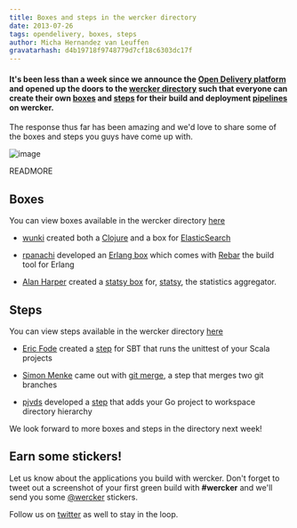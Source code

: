 ```yaml
---
title: Boxes and steps in the wercker directory
date: 2013-07-26
tags: opendelivery, boxes, steps
author: Micha Hernandez van Leuffen
gravatarhash: d4b19718f9748779d7cf18c6303dc17f
---
```


<h4 class="subheader">
It's been less than a week since we announce the 
<a href="http://blog.wercker.com/2013/07/22/Announcing-the-Open-Delivery-platform.html">Open Delivery platform</a> and opened 
up the doors to the <a href="https://app.wercker.com/#explore">wercker directory</a> such that everyone can
create their own <a href="http://devcenter.wercker.com/articles/boxes/">boxes</a> and
<a href="http://devcenter.wercker.com/articles/steps/">steps</a> for their build and 
deployment <a href="http://devcenter.wercker.com/articles/introduction/pipeline.html">pipelines</a> on wercker.
</h4>

The response thus far has been amazing and we'd love to share some of the boxes and steps you guys have come up with.

![image](http://f.cl.ly/items/1E2V3j1p2B3p2Z0M3f2N/Screen%20Shot%202013-07-18%20at%203.17.32%20PM.png)

READMORE

## Boxes
You can view boxes available in the wercker directory
[here](https://app.wercker.com/#explore/boxes)

* [wunki](https://app.wercker.com/#wunki) created both a [Clojure](https://app.wercker.com/#applications/51f01f72f37b60584d000471/tab/details) and a box for [ElasticSearch](https://app.wercker.com/#applications/51f02908f37b60584d000640/tab/details)

* [rpanachi](https://app.wercker.com/#rpanachi) developed an [Erlang box](https://app.wercker.com/#applications/51eec60f26239dd93b0007f3/tab/details) which comes with [Rebar](https://github.com/basho/rebar) the build tool for Erlang

* [Alan Harper](https://app.wercker.com/#aussiegeek) created a [statsy box](https://app.wercker.com/#explore/boxes/aussiegeek/statsy-werker) for,
[statsy](https://github.com/streadway/statsy), the statistics aggregator.


## Steps

You can view steps available in the wercker directory
[here](https://app.wercker.com/#explore/steps)

* [Eric Fode](https://app.wercker.com/#ericfode) created a [step](https://app.wercker.com/#applications/51f1acdbafc314f65d0021bd/tab/details) for SBT that runs the unittest of your Scala projects

* [Simon Menke](https://app.wercker.com/#simonmenke) came out with [git merge](https://app.wercker.com/#applications/51ed20e3457ed4ea12000431/tab/details), a step that merges two git branches

* [pjvds](https://app.wercker.com/#pjvds) developed a [step](https://app.wercker.com/#explore/steps/pjvds/setup-go-workspace) that adds your Go project to workspace directory hierarchy

We look forward to more boxes and steps in the directory next week!

## Earn some stickers!

Let us know about the applications you build with wercker. Don't forget to tweet out a screenshot of your first green build with **#wercker** and we'll send you some [@wercker](http://twitter.com/wercker) stickers.

Follow us on [twitter](http://twitter.com/wercker) as well to stay in the loop.





